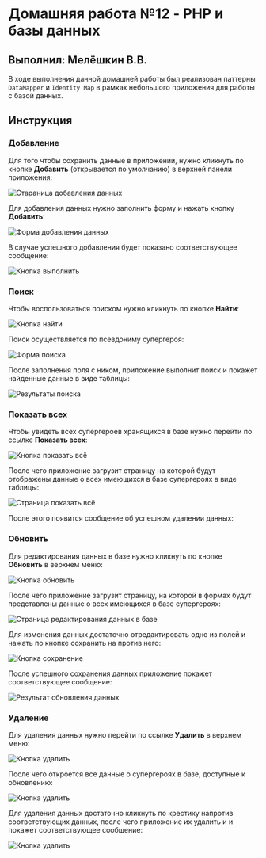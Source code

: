 # Домашняя работа №12 - PHP и базы данных

## Выполнил: Мелёшкин В.В.

В ходе выполнения данной домашней работы был реализован паттерны `DataMapper` и `Identity Map` в рамках небольшого
приложения для работы с базой данных.

## Инструкция

### Добавление

Для того чтобы сохранить данные в приложении, нужно кликнуть по кнопке **Добавить** (открывается по умолчанию) в верхней
панели приложения:

![Стараница добавления данных](img/add.jpg)

Для добавления данных нужно заполнить форму и нажать кнопку **Добавить**:

![Форма добавления данных](img/add_form.jpg)

В случае успешного добавления будет показано соответствующее сообщение:

![Кнопка выполнить](img/success_add.jpg)

### Поиск

Чтобы воспользоваться поиском нужно кликнуть по кнопке **Найти**:

![Кнопка найти](img/search_button.jpg)

Поиск осуществляется по псевдониму супергероя:

![Форма поиска](img/search.jpg)

После заполнения поля с ником, приложение выполнит поиск и покажет найденные данные в виде таблицы:

![Результаты поиска](img/search_result.jpg)

### Показать всех

Чтобы увидеть всех супергероев хранящихся в базе нужно перейти по ссылке **Показать всех**:

![Кнопка показать всё](img/show_all.jpg)

После чего приложение загрузит страницу на которой будут отображены данные о всех имеющихся в базе супергероях в виде
таблицы:

![Страница показать всё](img/show_all_result.jpg)

После этого появится сообщение об успешном удалении данных:

### Обновить

Для редактирования данных в базе нужно кликнуть по кнопке **Обновить** в верхнем меню:

![Кнопка обновить](img/update_button.jpg)

После чего приложение загрузит страницу, на которой в формах будут представлены данные о всех имеющихся в базе
супергероях:

![Страница редактирования данных в базе](img/update.jpg)

Для изменения данных достаточно отредактировать одно из полей и нажать по кнопке сохранить на против него:

![Кнопка сохранение](img/save.jpg)

После успешного сохранения данных приложение покажет соответствующее сообщение:

![Результат обновления данных](img/update_result.jpg)

### Удаление

Для удаления данных нужно перейти по ссылке **Удалить** в верхнем меню:

![Кнопка удалить](img/delete_button.jpg)

После чего откроется все данные о супергероях в базе,  доступные к обновлению:

![Кнопка удалить](img/delete.jpg)

Для удаления данных достаточно кликнуть по крестику напротив соответствующих данных, после чего приложение их удалить и
и покажет соответствующее сообщение:

![Кнопка удалить](img/delete_result.jpg)
